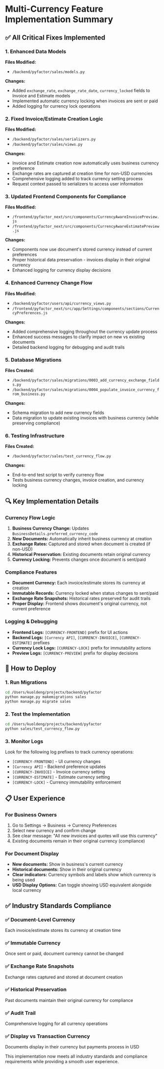 # Multi-Currency Feature Implementation Summary

## ✅ All Critical Fixes Implemented

### 1. Enhanced Data Models
**Files Modified:**
- `/backend/pyfactor/sales/models.py`

**Changes:**
- Added `exchange_rate`, `exchange_rate_date`, `currency_locked` fields to Invoice and Estimate models
- Implemented automatic currency locking when invoices are sent or paid
- Added logging for currency lock operations

### 2. Fixed Invoice/Estimate Creation Logic
**Files Modified:**
- `/backend/pyfactor/sales/serializers.py`
- `/backend/pyfactor/sales/views.py`

**Changes:**
- Invoice and Estimate creation now automatically uses business currency preference
- Exchange rates are captured at creation time for non-USD currencies
- Comprehensive logging added to track currency setting process
- Request context passed to serializers to access user information

### 3. Updated Frontend Components for Compliance
**Files Modified:**
- `/frontend/pyfactor_next/src/components/CurrencyAwareInvoicePreview.js`
- `/frontend/pyfactor_next/src/components/CurrencyAwareEstimatePreview.js`

**Changes:**
- Components now use document's stored currency instead of current preferences
- Proper historical data preservation - invoices display in their original currency
- Enhanced logging for currency display decisions

### 4. Enhanced Currency Change Flow
**Files Modified:**
- `/backend/pyfactor/users/api/currency_views.py`
- `/frontend/pyfactor_next/src/app/Settings/components/sections/CurrencyPreferences.js`

**Changes:**
- Added comprehensive logging throughout the currency update process
- Enhanced success messages to clarify impact on new vs existing documents
- Detailed backend logging for debugging and audit trails

### 5. Database Migrations
**Files Created:**
- `/backend/pyfactor/sales/migrations/0003_add_currency_exchange_fields.py`
- `/backend/pyfactor/sales/migrations/0004_populate_invoice_currency_from_business.py`

**Changes:**
- Schema migration to add new currency fields
- Data migration to update existing invoices with business currency (while preserving compliance)

### 6. Testing Infrastructure
**Files Created:**
- `/backend/pyfactor/sales/test_currency_flow.py`

**Changes:**
- End-to-end test script to verify currency flow
- Tests business currency changes, invoice creation, and currency locking

## 🔍 Key Implementation Details

### Currency Flow Logic
1. **Business Currency Change:** Updates `BusinessDetails.preferred_currency_code`
2. **New Documents:** Automatically inherit business currency at creation
3. **Exchange Rates:** Captured and stored when document is created (if non-USD)
4. **Historical Preservation:** Existing documents retain original currency
5. **Currency Locking:** Prevents changes once document is sent/paid

### Compliance Features
- **Document Currency:** Each invoice/estimate stores its currency at creation
- **Immutable Records:** Currency locked when status changes to sent/paid
- **Exchange Rate Snapshots:** Historical rates preserved for audit trails
- **Proper Display:** Frontend shows document's original currency, not current preference

### Logging & Debugging
- **Frontend Logs:** `[CURRENCY-FRONTEND]` prefix for UI actions
- **Backend Logs:** `[Currency API]`, `[CURRENCY-INVOICE]`, `[CURRENCY-ESTIMATE]` prefixes
- **Currency Lock Logs:** `[CURRENCY-LOCK]` prefix for immutability actions
- **Preview Logs:** `[CURRENCY-PREVIEW]` prefix for display decisions

## 🚀 How to Deploy

### 1. Run Migrations
```bash
cd /Users/kuoldeng/projectx/backend/pyfactor
python manage.py makemigrations sales
python manage.py migrate sales
```

### 2. Test the Implementation
```bash
cd /Users/kuoldeng/projectx/backend/pyfactor
python sales/test_currency_flow.py
```

### 3. Monitor Logs
Look for the following log prefixes to track currency operations:
- `[CURRENCY-FRONTEND]` - UI currency changes
- `[Currency API]` - Backend preference updates  
- `[CURRENCY-INVOICE]` - Invoice currency setting
- `[CURRENCY-ESTIMATE]` - Estimate currency setting
- `[CURRENCY-LOCK]` - Currency immutability enforcement

## 📋 User Experience

### For Business Owners
1. Go to Settings → Business → Currency Preferences
2. Select new currency and confirm change
3. See clear message: "All new invoices and quotes will use this currency"
4. Existing documents remain in their original currency (compliance)

### For Document Display
- **New documents:** Show in business's current currency
- **Historical documents:** Show in their original currency
- **Clear indicators:** Currency symbols and labels show which currency is being used
- **USD Display Options:** Can toggle showing USD equivalent alongside local currency

## ✅ Industry Standards Compliance

### ✅ Document-Level Currency
Each invoice/estimate stores its currency at creation time

### ✅ Immutable Currency
Once sent or paid, document currency cannot be changed

### ✅ Exchange Rate Snapshots  
Exchange rates captured and stored at document creation

### ✅ Historical Preservation
Past documents maintain their original currency for compliance

### ✅ Audit Trail
Comprehensive logging for all currency operations

### ✅ Display vs Transaction Currency
Documents display in their currency but payments process in USD

This implementation now meets all industry standards and compliance requirements while providing a smooth user experience.